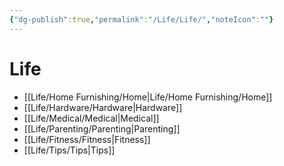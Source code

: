 ```yaml
---
{"dg-publish":true,"permalink":"/Life/Life/","noteIcon":""}
---
```


# Life
- [[Life/Home Furnishing/Home\|Life/Home Furnishing/Home]]
- [[Life/Hardware/Hardware\|Hardware]]
- [[Life/Medical/Medical\|Medical]]
- [[Life/Parenting/Parenting\|Parenting]]
- [[Life/Fitness/Fitness\|Fitness]]
- [[Life/Tips/Tips\|Tips]]